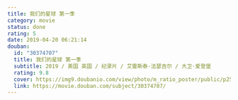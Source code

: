 ```yaml
---
title: 我们的星球 第一季
category: movie
status: done
rating: 5
date: 2019-04-20 06:21:14
douban:
  id: "30374707"
  title: 我们的星球 第一季
  subtitle: 2019 / 美国 英国 / 纪录片 / 艾雷斯泰·法瑟吉尔 / 大卫·爱登堡
  rating: 9.8
  cover: https://img9.doubanio.com/view/photo/m_ratio_poster/public/p2551395076.jpg
  link: https://movie.douban.com/subject/30374707/
---
```


